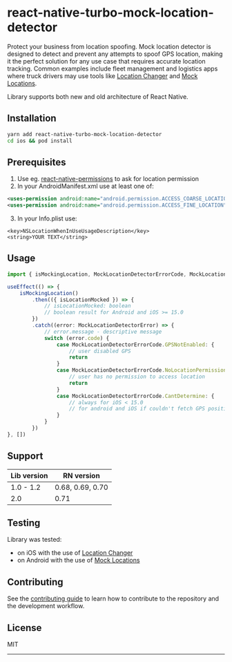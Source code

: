 # react-native-turbo-mock-location-detector

Protect your business from location spoofing. Mock location detector is designed to detect and prevent any attempts to spoof GPS location, making it the perfect solution for any use case that requires accurate location tracking. Common examples include fleet management and logistics apps where truck drivers may use tools like [Location Changer](https://www.ultfone.com/ios-location-changer.html) and [Mock Locations](https://play.google.com/store/apps/details?id=ru.gavrikov.mocklocations&hl=pl&gl=US).

Library supports both new and old architecture of React Native.

## Installation

```sh
yarn add react-native-turbo-mock-location-detector
cd ios && pod install
```

## Prerequisites

1. Use eg. [react-native-permissions](https://github.com/zoontek/react-native-permissions) to ask for location permission
2. In your AndroidManifest.xml use at least one of:
```xml
<uses-permission android:name="android.permission.ACCESS_COARSE_LOCATION" />
<uses-permission android:name="android.permission.ACCESS_FINE_LOCATION" />
```
3. In your Info.plist use:
```text
<key>NSLocationWhenInUseUsageDescription</key>
<string>YOUR TEXT</string>
```

## Usage

```typescript
import { isMockingLocation, MockLocationDetectorErrorCode, MockLocationDetectorError } from 'react-native-turbo-mock-location-detector'

useEffect(() => {
    isMockingLocation()
        .then(({ isLocationMocked }) => {
            // isLocationMocked: boolean
            // boolean result for Android and iOS >= 15.0
        })
        .catch((error: MockLocationDetectorError) => {
            // error.message - descriptive message
            switch (error.code) {
                case MockLocationDetectorErrorCode.GPSNotEnabled: {
                    // user disabled GPS
                    return
                }
                case MockLocationDetectorErrorCode.NoLocationPermissionEnabled: {
                    // user has no permission to access location
                    return
                }
                case MockLocationDetectorErrorCode.CantDetermine: {
                    // always for iOS < 15.0
                    // for android and iOS if couldn't fetch GPS position
                }
            }
        })
}, [])

```

## Support

| Lib version | RN version       |
|-------------|------------------|
| 1.0 - 1.2   | 0.68, 0.69, 0.70 |
| 2.0         | 0.71             |


## Testing
Library was tested:
- on iOS with the use of [Location Changer](https://www.ultfone.com/ios-location-changer.html)
- on Android with the use of [Mock Locations](https://play.google.com/store/apps/details?id=ru.gavrikov.mocklocations&hl=pl&gl=US)


## Contributing

See the [contributing guide](CONTRIBUTING.md) to learn how to contribute to the repository and the development workflow.

## License

MIT

---
